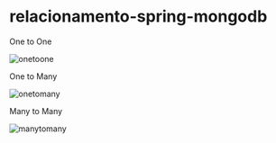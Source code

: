 # relacionamento-spring-mongodb

One to One

![onetoone](https://user-images.githubusercontent.com/64984047/187288139-e729ccfd-e964-4b29-b867-0798ef57ae51.png)


One to Many

![onetomany](https://user-images.githubusercontent.com/64984047/187288135-a421d5cb-cd83-4150-b220-fe30ef21478b.png)


Many to Many

![manytomany](https://user-images.githubusercontent.com/64984047/187288131-9abe2e3e-b429-43a2-8d1a-7a48cecd5262.png)
